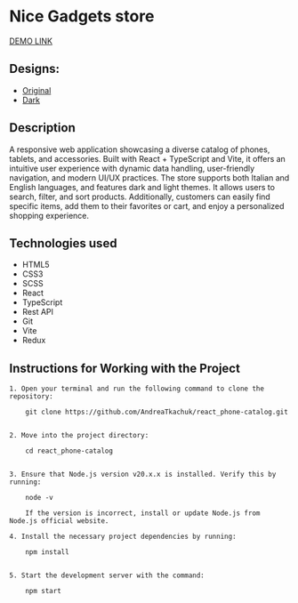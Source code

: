# Nice Gadgets store

[DEMO LINK](https://AndreaTkachuk.github.io/Nice-gadgets-store/)

## Designs:
- [Original](https://www.figma.com/file/T5ttF21UnT6RRmCQQaZc6L/Phone-catalog-(V2)-Original)
- [Dark](https://www.figma.com/file/BUusqCIMAWALqfBahnyIiH/Phone-catalog-(V2)-Original-Dark)

## Description
A responsive web application showcasing a diverse catalog of phones, tablets, and accessories. Built with React + TypeScript and Vite, it offers an intuitive user experience with dynamic data handling, user-friendly navigation, and modern UI/UX practices. The store supports both Italian and English languages, and features dark and light themes. It allows users to search, filter, and sort products. Additionally, customers can easily find specific items, add them to their favorites or cart, and enjoy a personalized shopping experience.

## Technologies used
* HTML5
* CSS3
* SCSS
* React
* TypeScript
* Rest API
* Git
* Vite
* Redux

## Instructions for Working with the Project

	1. Open your terminal and run the following command to clone the repository:

        git clone https://github.com/AndreaTkachuk/react_phone-catalog.git


	2. Move into the project directory:

        cd react_phone-catalog


	3. Ensure that Node.js version v20.x.x is installed. Verify this by running:

        node -v

        If the version is incorrect, install or update Node.js from Node.js official website.

	4. Install the necessary project dependencies by running:

        npm install


	5. Start the development server with the command:

        npm start
